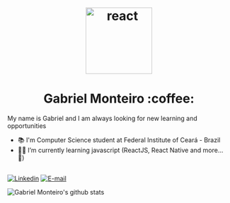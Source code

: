 <h1 align="center">
<!-- <img src="https://github.com/arielff3/arielff3/blob/master/.github/dev2.gif?raw=true" alt="dev2" width="150px" /> -->
<img src="https://user-images.githubusercontent.com/38410548/101631463-1ebdcc00-3a03-11eb-8637-a24671300a74.gif" alt="react" width="150px" /> 
<!-- <img src="https://github.com/arielff3/arielff3/blob/master/.github/dev.gif?raw=true" alt="dev" width="150px" /> -->

</h1>

<h1 align="center"> Gabriel Monteiro :coffee: </h1>

My name is Gabriel and I am always looking for new learning and opportunities

- 📚 I'm Computer Science student at Federal Institute of Ceará - Brazil
- 👨‍💻 I’m currently learning javascript (ReactJS, React Native and more... :rocket:)


## 

[![Linkedin](https://img.shields.io/badge/-Linkedin-blue?style=flat-square&logo=Linkedin&logoColor=white&link=https://https://www.linkedin.com/in/gabriel-monteiro-978aa8189/)](https://www.linkedin.com/in/gabriel-monteiro-978aa8189/) 
[![E-mail](https://img.shields.io/badge/-Email-c14438?style=flat-square&logo=Gmail&logoColor=white&link=mailto:gabrielmont713@gmail.com)](mailto:gabrielmont713@gmail.com) 

![Gabriel Monteiro's github stats](https://github-readme-stats.vercel.app/api?username=Gabriel-Monteiro7&show_icons=true&theme=nord)
